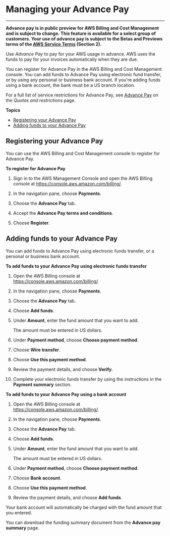 # Managing your Advance Pay<a name="manage-advancepay"></a>

****  
**Advance pay is in public preview for AWS Billing and Cost Management and is subject to change\. This feature is available for a select group of customers\. Your use of advance pay is subject to the Betas and Previews terms of the [AWS Service Terms](https://aws.amazon.com/service-terms/) \(Section 2\)\.**

Use *Advance Pay* to pay for your AWS usage in advance\. AWS uses the funds to pay for your invoices automatically when they are due\.

You can register for Advance Pay in the AWS Billing and Cost Management console\. You can add funds to Advance Pay using electronic fund transfer, or by using any personal or business bank account\. If you're adding funds using a bank account, the bank must be a US branch location\.

For a full list of service restrictions for Advance Pay, see [Advance Pay](billing-limits.md#limits-ap) on the *Quotas and restrictions* page\.

**Topics**
+ [Registering your Advance Pay](#manage-advancepay-register)
+ [Adding funds to your Advance Pay](#manage-advancepay-add)

## Registering your Advance Pay<a name="manage-advancepay-register"></a>

You can use the AWS Billing and Cost Management console to register for Advance Pay\.

**To register for Advance Pay**

1. Sign in to the AWS Management Console and open the AWS Billing console at [https://console\.aws\.amazon\.com/billing/](https://console.aws.amazon.com/billing/)\.

1. In the navigation pane, choose **Payments**\.

1. Choose the **Advance Pay** tab\.

1. Accept the **Advance Pay terms and conditions**\.

1. Choose **Register**\.

## Adding funds to your Advance Pay<a name="manage-advancepay-add"></a>

You can add funds to Advance Pay using electronic funds transfer, or a personal or business bank account\.

**To add funds to your Advance Pay using electronic funds transfer**

1. Open the AWS Billing console at [https://console\.aws\.amazon\.com/billing/](https://console.aws.amazon.com/billing/home?#/)\.

1. In the navigation pane, choose **Payments**\.

1. Choose the **Advance Pay** tab\.

1. Choose **Add funds**\.

1. Under **Amount**, enter the fund amount that you want to add\.

   The amount must be entered in US dollars\.

1. Under **Payment method**, choose **Choose payment method**\.

1. Choose **Wire transfer**\.

1. Choose **Use this payment method**\.

1. Review the payment details, and choose **Verify**\.

1. Complete your electronic funds transfer by using the instructions in the **Payment summary** section\.

**To add funds to your Advance Pay using a bank account**

1. Open the AWS Billing console at [https://console\.aws\.amazon\.com/billing/](https://console.aws.amazon.com/billing/home?#/)\.

1. In the navigation pane, choose **Payments**\.

1. Choose the **Advance Pay** tab\.

1. Choose **Add funds**\.

1. Under **Amount**, enter the fund amount that you want to add\.

   The amount must be entered in US dollars\.

1. Under **Payment method**, choose **Choose payment method**\.

1. Choose **Bank account**\.

1. Choose **Use this payment method**\.

1. Review the payment details, and choose **Add funds**\.

Your bank account will automatically be charged with the fund amount that you entered\.

You can download the funding summary document from the **Advance pay summary** page\.